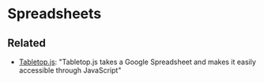 # Spreadsheets

## Related

-   [Tabletop.js](https://github.com/jsoma/tabletop): "Tabletop.js takes a Google Spreadsheet and makes it easily accessible through JavaScript"
